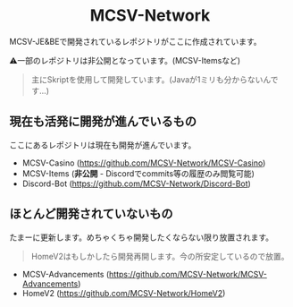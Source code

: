 <h1 align="center">MCSV-Network</h1>
MCSV-JE&BEで開発されているレポジトリがここに作成されています。

⚠️一部のレポジトリは非公開となっています。(MCSV-Itemsなど)


> 主にSkriptを使用して開発しています。(Javaが1ミリも分からないんです...)

## 現在も活発に開発が進んでいるもの

ここにあるレポジトリは現在も開発が進んでいます。
* MCSV-Casino (https://github.com/MCSV-Network/MCSV-Casino)
* MCSV-Items (**非公開** - Discordでcommits等の履歴のみ閲覧可能)
* Discord-Bot (https://github.com/MCSV-Network/Discord-Bot)

## ほとんど開発されていないもの

たまーに更新します。めちゃくちゃ開発したくならない限り放置されます。
> HomeV2はもしかしたら開発再開します。今の所安定しているので放置。
* MCSV-Advancements (https://github.com/MCSV-Network/MCSV-Advancements)
* HomeV2 (https://github.com/MCSV-Network/HomeV2)
